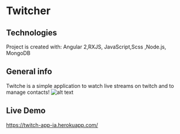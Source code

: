 ﻿# Twitcher
 
## Technologies
Project is created with:
Angular 2,RXJS, JavaScript,Scss ,Node.js, MongoDB


## General info
Twitche is a simple application to watch live streams on twitch and to manage contacts!
![alt text](https://imagizer.imageshack.com/img922/1954/i0jw1p.png)

	
## Live Demo
https://twitch-app-ia.herokuapp.com/



